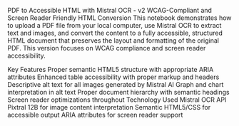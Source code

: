 PDF to Accessible HTML with Mistral OCR - v2
WCAG-Compliant and Screen Reader Friendly HTML Conversion
This notebook demonstrates how to upload a PDF file from your local computer, use Mistral OCR to extract text and images, and convert the content to a fully accessible, structured HTML document that preserves the layout and formatting of the original PDF. This version focuses on WCAG compliance and screen reader accessibility.

Key Features
Proper semantic HTML5 structure with appropriate ARIA attributes
Enhanced table accessibility with proper markup and headers
Descriptive alt text for all images generated by Mistral AI
Graph and chart interpretation in alt text
Proper document hierarchy with semantic headings
Screen reader optimizations throughout
Technology Used
Mistral OCR API
Pixtral 12B for image content interpretation
Semantic HTML5/CSS for accessible output
ARIA attributes for screen reader support

